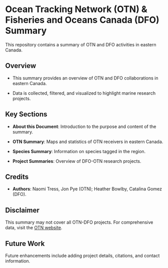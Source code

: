 # Ocean Tracking Network (OTN) & Fisheries and Oceans Canada (DFO) Summary

This repository contains a summary of OTN and DFO activities in eastern Canada.

## Overview

- This summary provides an overview of OTN and DFO collaborations in eastern Canada.

- Data is collected, filtered, and visualized to highlight marine research projects.

## Key Sections

- **About this Document**: Introduction to the purpose and content of the summary.

- **OTN Summary**: Maps and statistics of OTN receivers in eastern Canada.

- **Species Summary**: Information on species tagged in the region.

- **Project Summaries**: Overview of DFO-OTN research projects.

## Credits

- **Authors**: Naomi Tress, Jon Pye (OTN); Heather Bowlby, Catalina Gomez (DFO).

## Disclaimer

This summary may not cover all OTN-DFO projects. For comprehensive data, visit the [OTN website](http://oceantrackingnetwork.org/).

## Future Work

Future enhancements include adding project details, citations, and contact information.

